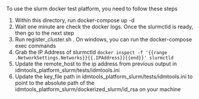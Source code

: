 <!-- START doctoc generated TOC please keep comment here to allow auto update -->
<!-- DON'T EDIT THIS SECTION, INSTEAD RE-RUN doctoc TO UPDATE -->



<!-- END doctoc generated TOC please keep comment here to allow auto update -->

To use the slurm docker test platform, you need to follow these steps

1. Within this directory, run docker-compose up -d
2. Wait one minute are check the docker logs. Once the slurmctld is ready, then go to the next step
3. Run register_cluster.sh . On windows, you can run the docker-compose exec commands
4. Grab the IP Address of slurmctld
   `docker inspect -f '{{range .NetworkSettings.Networks}}{{.IPAddress}}{{end}}' slurmctld`
5. Update the remote_host to the ip address from previous output in idmtools_platform_slurm/tests/idmtools.ini
6. Update the key_file path in idmtools_platform_slurm/tests/idmtools.ini to point to the absolute path of the 
   idmtools_platform_slurm/dockerized_slurm/id_rsa on your machine